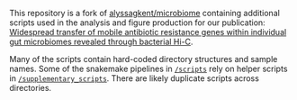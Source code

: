 This repository is a fork of [alyssagkent/microbiome](https://github.com/alyssagkent/microbiome) containing additional scripts used in the analysis and figure production for our publication: [Widespread transfer of mobile antibiotic resistance genes within individual gut microbiomes revealed through bacterial Hi-C](https://www.nature.com/articles/s41467-020-18164-7). 

Many of the scripts contain hard-coded directory structures and sample names. Some of the snakemake pipelines in [`/scripts`](https://github.com/acvill/microbiome/tree/master/scripts) rely on helper scripts in [`/supplementary_scripts`](https://github.com/acvill/microbiome/tree/master/supplementary_scripts). There are likely duplicate scripts across directories.  
